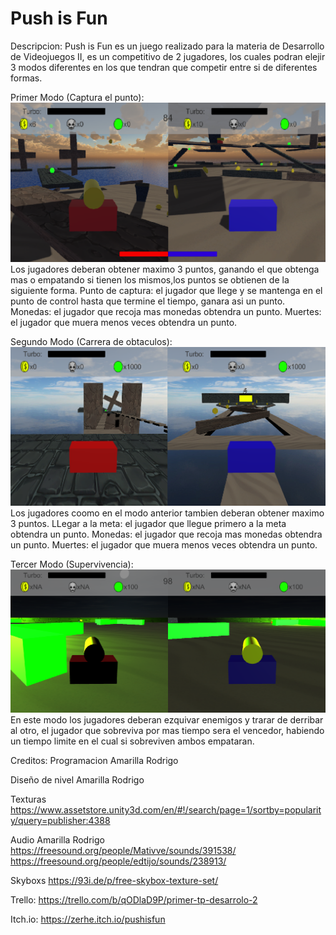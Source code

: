 # Push is Fun

Descripcion:
Push is Fun es un juego realizado para la materia de Desarrollo de Videojuegos II, 
es un competitivo de 2 jugadores, los cuales podran elejir
3 modos diferentes en los que tendran que competir entre si de diferentes formas.

Primer Modo (Captura el punto):
<img src="CapturaPunto.png" />
Los jugadores deberan obtener maximo 3 puntos, ganando el que obtenga mas 
o empatando si tienen los mismos,los puntos se obtienen de la siguiente forma.
Punto de captura: el jugador que llege y se mantenga en el punto de control 
hasta que termine el tiempo, ganara asi un punto.
Monedas: el jugador que recoja mas monedas obtendra un punto.
Muertes: el jugador que muera menos veces obtendra un punto.

Segundo Modo (Carrera de obtaculos):
<img src="CarreraObstaculos.png" />
Los jugadores coomo en el modo anterior tambien deberan obtener maximo 3 puntos.
LLegar a la meta: el jugador que llegue primero a la meta obtendra un punto.
Monedas: el jugador que recoja mas monedas obtendra un punto.
Muertes: el jugador que muera menos veces obtendra un punto.

Tercer Modo (Supervivencia):
<img src="Supervivencia.png" />
En este modo los jugadores deberan ezquivar enemigos y trarar de derribar al otro, 
el jugador que sobreviva por mas tiempo sera el vencedor, habiendo un tiempo limite
en el cual si sobreviven ambos empataran. 

Creditos:
Programacion
Amarilla Rodrigo

Diseño de nivel
Amarilla Rodrigo

Texturas
https://www.assetstore.unity3d.com/en/#!/search/page=1/sortby=popularity/query=publisher:4388

Audio
Amarilla Rodrigo
https://freesound.org/people/Mativve/sounds/391538/
https://freesound.org/people/edtijo/sounds/238913/

Skyboxs
https://93i.de/p/free-skybox-texture-set/

Trello:
https://trello.com/b/qODlaD9P/primer-tp-desarrolo-2

Itch.io:
https://zerhe.itch.io/pushisfun
